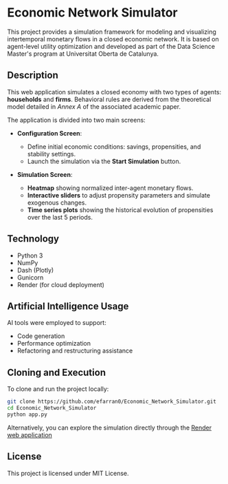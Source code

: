 # Economic Network Simulator

This project provides a simulation framework for modeling and visualizing intertemporal monetary flows in a closed economic network. It is based on agent-level utility optimization and developed as part of the Data Science Master's program at Universitat Oberta de Catalunya.

## Description

This web application simulates a closed economy with two types of agents: **households** and **firms**. Behavioral rules are derived from the theoretical model detailed in *Annex A* of the associated academic paper.

The application is divided into two main screens:

- **Configuration Screen**:
  - Define initial economic conditions: savings, propensities, and stability settings.
  - Launch the simulation via the **Start Simulation** button.

- **Simulation Screen**:
  - **Heatmap** showing normalized inter-agent monetary flows.
  - **Interactive sliders** to adjust propensity parameters and simulate exogenous changes.
  - **Time series plots** showing the historical evolution of propensities over the last 5 periods.

## Technology

- Python 3  
- NumPy  
- Dash (Plotly)  
- Gunicorn  
- Render (for cloud deployment)

## Artificial Intelligence Usage

AI tools were employed to support:

- Code generation  
- Performance optimization  
- Refactoring and restructuring assistance

## Cloning and Execution

To clone and run the project locally:

```bash
git clone https://github.com/efarran0/Economic_Network_Simulator.git
cd Economic_Network_Simulator
python app.py
```

Alternatively, you can explore the simulation directly through the [Render web application](https://economic-network-simulator.onrender.com/)

## License

This project is licensed under MIT License.
